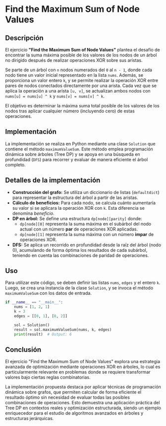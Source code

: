 # Find the Maximum Sum of Node Values

## Descripción

El ejercicio **"Find the Maximum Sum of Node Values"** plantea el desafío de encontrar la suma máxima posible de los valores de los nodos de un árbol no dirigido después de realizar operaciones XOR sobre sus aristas.

Se parte de un árbol con `n` nodos numerados del `0` al `n - 1`, donde cada nodo tiene un valor inicial representado en la lista `nums`. Además, se proporciona un valor entero `k`, y se permite realizar la operación XOR entre pares de nodos conectados directamente por una arista. Cada vez que se aplica la operación a una arista `[u, v]`, se actualizan ambos nodos con `nums[u] = nums[u] ^ k` y `nums[v] = nums[v] ^ k`.

El objetivo es determinar la máxima suma total posible de los valores de los nodos tras aplicar cualquier número (incluyendo cero) de estas operaciones.

## Implementación

La implementación se realiza en Python mediante una clase `Solution` que contiene el método `maximumValueSum`. Este método emplea programación dinámica sobre árboles (Tree DP) y se apoya en una búsqueda en profundidad (`DFS`) para recorrer y evaluar de manera eficiente el árbol completo.

## Detalles de la implementación

- **Construcción del grafo:** Se utiliza un diccionario de listas (`defaultdict`) para representar la estructura del árbol a partir de las aristas.
- **Cálculo de beneficios:** Para cada nodo, se calcula cuánto aumentaría su valor si se aplicara la operación XOR con `k`. Esta diferencia se denomina *beneficio*.
- **DP en árbol:** Se define una estructura `dp[node][parity]` donde:
  - `dp[node][0]` representa la suma máxima en el subárbol del nodo actual con un número **par** de operaciones XOR aplicadas.
  - `dp[node][1]` representa la suma máxima con un número **impar** de operaciones XOR.
- **DFS:** Se aplica un recorrido en profundidad desde la raíz del árbol (nodo 0), acumulando de forma óptima los resultados de cada subárbol, teniendo en cuenta las combinaciones de paridad de operaciones.

## Uso

Para utilizar este código, se deben definir las listas `nums`, `edges` y el entero `k`. Luego, se crea una instancia de la clase `Solution`, y se invoca el método `maximumValueSum` con los datos de entrada.

```python
if __name__ == "__main__":
    nums = [1, 2, 1]
    k = 3
    edges = [[0, 1], [0, 2]]

    sol = Solution()
    result = sol.maximumValueSum(nums, k, edges)
    print(result)  # Output: 6
```

## Conclusión

El ejercicio "Find the Maximum Sum of Node Values" explora una estrategia avanzada de optimización mediante operaciones XOR en árboles, lo cual es particularmente relevante en problemas donde se requiere transformar valores bajo ciertas reglas combinatorias.

La implementación propuesta destaca por aplicar técnicas de programación dinámica sobre grafos, que permiten calcular de forma eficiente el resultado óptimo sin necesidad de evaluar todas las posibles combinaciones de operaciones. Esto demuestra una aplicación práctica del Tree DP en contextos reales y optimización estructurada, siendo un ejemplo enriquecedor para el estudio de algoritmos avanzados en árboles y estructuras jerárquicas.
